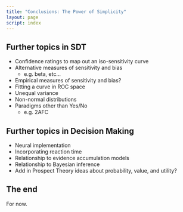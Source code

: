 ```yaml
---
title: "Conclusions: The Power of Simplicity"
layout: page
script: index
---
```


## Further topics in SDT

- Confidence ratings to map out an iso-sensitivity curve
- Alternative measures of sensitivity and bias
  - e.g. beta, etc...
- Empirical measures of sensitivity and bias?
- Fitting a curve in ROC space
- Unequal variance
- Non-normal distributions
- Paradigms other than Yes/No
  - e.g. 2AFC

## Further topics in Decision Making

- Neural implementation
- Incorporating reaction time
- Relationship to evidence accumulation models
- Relationship to Bayesian inference
- Add in Prospect Theory ideas about probability, value, and utility?

## The end

For now.
